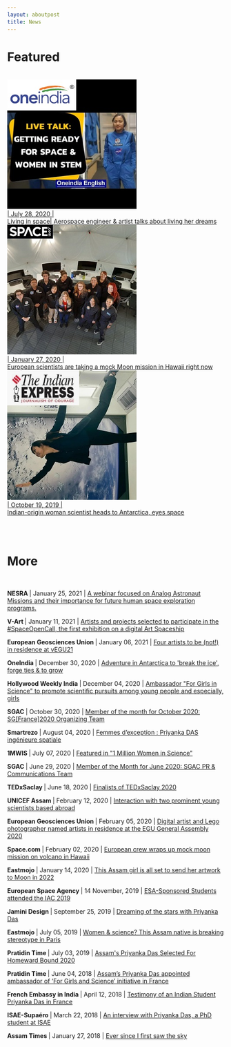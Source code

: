 ```yaml
---
layout: aboutpost
title: News
---
```


<h1>Featured</h1><br>

<div class="cards">
  <a href="https://www.oneindia.com/videos/living-in-space-aerospace-engineer-artist-talks-about-living-her-dreams-1067924.html">
    <div class="card">
      <img src="/Media/oneindia.jpg" object-fit="cover">
      <div class="cardtext">
        | July 28, 2020 | <br>
        Living in space| Aerospace engineer & artist talks about living her dreams
      </div>
    </div>
  </a>
  <a href="https://www.space.com/mock-moon-mission-euromoonmars-hi-seas-hawaii.html">
    <div class="card">
      <img src="/Media/spacedotcom2.jpg" object-fit="cover">
      <div class="cardtext">
        | January 27, 2020 | <br>
        European scientists are taking a mock Moon mission in Hawaii right now
      </div>
    </div>
  </a>
  <a href="https://indianexpress.com/article/technology/science/indian-origin-woman-scientist-heads-to-antarctica-eyes-space-6077006/">
    <div class="card">
      <img src="/Media/indianexpress1.jpg" object-fit="cover">
      <div class="cardtext">
        | October 19, 2019 | <br>
        Indian-origin woman scientist heads to Antarctica, eyes space
      </div>
    </div>
  </a>
</div>

<br><br>
<h1>More</h1>
<br>

  <p>
    <b>NESRA </b> | January 25, 2021 |
    <a href="https://www.linkedin.com/posts/nesra-nepalese-space-research-association_nesra-activity-6759476032455217152-g9V_/">
      A webinar focused on Analog Astronaut Missions and their importance for future human space exploration programs.
    </a>
  </p>

  <p>
    <b>V-Art </b> | January 11, 2021 |
    <a href="https://www.facebook.com/V.Art.digital/posts/240299600928963">
      Artists and projects selected to participate in the #SpaceOpenCall, the first exhibition on a digital Art Spaceship 
    </a>
  </p>

  <p>
    <b>European Geosciences Union </b> | January 06, 2021 |
    <a href="https://www.egu.eu/news/723/four-artists-to-be-not-in-residence-at-vegu21/">
      Four artists to be (not!) in residence at vEGU21
    </a>
  </p>

  <p>
    <b>OneIndia </b> | December 30, 2020 |
    <a href="https://www.oneindia.com/videos/adventure-in-antarctica-to-break-the-ice-forge-ties-to-grow-1305038.html">
      Adventure in Antarctica to 'break the ice', forge ties & to grow
    </a>
  </p>

  <p>
    <b>Hollywood Weekly India </b> | December 04, 2020 |
    <a href="">Ambassador "For Girls in Science" to promote scientific pursuits among young people and especially, girls</a>     
  </p>

  <p>
    <b>SGAC </b> | October 30, 2020 |
    <a href="https://spacegeneration.org/mom-october-2020">
      Member of the month for October 2020: SG[France]2020 Organizing Team
    </a>     
  </p>

  <p>
    <b>Smartrezo </b> | August 04, 2020 |
    <a href="https://www.smartrezo.com/n31-france/tv-femmes-d-exception-priyanka-das-ingenieure-spatiale-s.html?vod=17139">
      Femmes d’exception : Priyanka DAS ingénieure spatiale
    </a>
  </p>

  <p>
    <b>1MWIS </b> | July 07, 2020 |
    <a href="https://www.1mwis.com/profiles/Priyanka-Das-Rajkakati">
      Featured in "1 Million Women in Science"
    </a>
  </p>

  <p>
    <b>SGAC </b> | June 29, 2020 |
    <a href="https://spacegeneration.org/mom-june-2020">
      Member of the Month for June 2020: SGAC PR & Communications Team
    </a>
  </p>

  <p>
    <b>TEDxSaclay </b> | June 18, 2020 |
    <a href="https://tedxsaclay.com/editions/terre-notre-vaisseau/appels/resultat-du-jury-de-preselection-de-l-appel-a-idees-2020">
      Finalists of TEDxSaclay 2020
    </a>
  </p>

  <p>
    <b>UNICEF Assam </b> | February 12, 2020 |
    <a href="https://unicefassam.wordpress.com/2020/02/12/interaction-with-two-prominent-young-scientist-based-abroad-2/">
      Interaction with two prominent young scientists based abroad
    </a>
  </p>

  <p>
    <b>European Geosciences Union </b> | February 05, 2020 |
    <a href="https://www.egu.eu/news/603/digital-artist-and-lego-photographer-named-artists-in-residence-at-the-egu-general-assembly-2020/">
      Digital artist and Lego photographer named artists in residence at the EGU General Assembly 2020
    </a>
  </p>

  <p>
    <b>Space.com </b> | February 02, 2020 |
    <a href="https://www.space.com/euromoonmars-esa-hi-seas-mock-moon-mission-ending.html">
      European crew wraps up mock moon mission on volcano in Hawaii
    </a>
  </p>

  <p>
    <b>Eastmojo </b> | January 14, 2020 |
    <a href="https://www.eastmojo.com/assam/2020/01/14/this-assam-girl-is-all-set-to-send-her-artwork-to-moon-in-2022">
      This Assam girl is all set to send her artwork to Moon in 2022
    </a>
  </p>

  <p>
    <b>European Space Agency </b> | 14 November, 2019 |
    <a href="http://www.esa.int/Education/ESA_Academy/ESA-Sponsored_Students_attended_the_IAC_2019">
      ESA-Sponsored Students attended the IAC 2019
    </a>
  </p>

  <p>
    <b>Jamini Design </b> | September 25, 2019 |
    <a href="https://www.jaminidesign.com/en/smartblog/103_Dreaming-of-the-stars-with-Priyanka-Das.html">
      Dreaming of the stars with Priyanka Das
    </a>
  </p>

  <p>
    <b>Eastmojo </b> | July 05, 2019 |
    <a href="https://www.eastmojo.com/assam/2019/07/05/women-science-this-assam-native-is-breaking-stereotype-in-paris">
      Women & science? This Assam native is breaking stereotype in Paris
    </a>
  </p>

  <p>
    <b>Pratidin Time </b> | July 03, 2019 |
    <a href="https://www.pratidintime.com/assams-priyanka-das-selected-for-homeward-bound-2020/">
      Assam's Priyanka Das Selected For Homeward Bound 2020
    </a>
  </p>

  <p>
    <b>Pratidin Time </b> | June 04, 2018 |
    <a href="https://www.pratidintime.com/assams-priyanka-das-appointed-ambassador-of-for-girls-and-science-initiative-in-france/">
      Assam’s Priyanka Das appointed ambassador of ‘For Girls and Science’ initiative in France
    </a>
  </p>

  <p>
    <b>French Embassy in India </b> | April 12, 2018 |
    <a href="https://in.ambafrance.org/Testimony-of-an-Indian-Student-Priyanka-Das-in-France">
      Testimony of an Indian Student Priyanka Das in France
    </a>
  </p>

  <p>
    <b>ISAE-Supaéro </b> | March 22, 2018 |
    <a href="https://www.isae-supaero.fr/en/news/an-interview-with-priyanka-das-a-phd-student-at-isae-supaero-working-on/">
      An interview with Priyanka Das, a PhD student at ISAE
    </a>
  </p>

  <p>
    <b>Assam Times </b> | January 27, 2018 |
    <a href="https://www.assamtimes.org/node/20851">
      Ever since I first saw the sky
    </a>
  </p>
